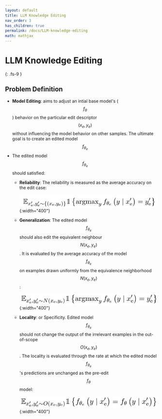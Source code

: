 ```yaml
---
layout: default
title: LLM Knowledge Editing
nav_order: 3
has_children: true
permalink: /docs/LLM-knowledge-editing
math: mathjax
---
```


# LLM Knowledge Editing
{: .fs-9 }

<!-- To make it as easy as possible to write documentation in plain Markdown, most UI components are styled using default Markdown elements with few additional CSS classes needed.
{: .fs-6 .fw-300 } -->
## Problem Definition

* **Model Editing**: aims to adjust an intial base model's ($$f_{\theta}$$) behavior on the particular edit descriptor $$(x_e, y_e)$$ without influencing the model behavior on other samples. The ultimate goal is to create an edited model $$f_{\theta_e}$$
* The edited model $$f_{\theta_e}$$ should satisfied:
  * **Reliability**: The reliability is measured as the average accuracy on the edit case:

    ![](../../assets/images/LLM-knowledge-editing/survey(2).png){:width="400"}

  * **Generalization**: The edited model $$f_{\theta_e}$$ should also edit the equivalent neighbour $$N(x_e, y_e)$$. It is evaluated by the average accuracy of the model $$f_{\theta_e}$$ on examples drawn uniformly from the equivalence neighborhood $$N(x_e, y_e)$$:
  
    ![](../../assets/images/LLM-knowledge-editing/survey(3).png){:width="400"}

  * **Locality**: or Specificity. Edited model $$f_{\theta_e}$$ should not change the output of the irrelevant examples in the out-of-scope $$O(x_e, y_e)$$. The locality is evaluated through the rate at which the edited model $$f_{\theta_e}$$'s predictions are unchanged as the pre-edit $$f_{\theta}$$ model:
    
    ![](../../assets/images/LLM-knowledge-editing/survey(4).png){:width="400"}